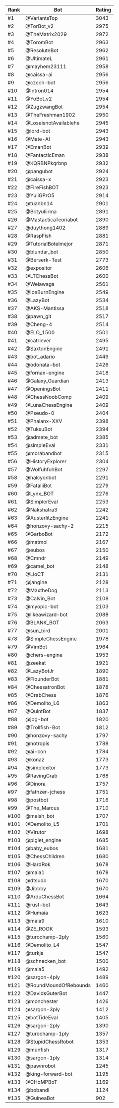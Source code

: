Rank|Bot|Rating
---|---|---
#1|@VariantsTop|3043
#2|@TorBot_v2|2975
#3|@TheMatrix2029|2972
#4|@ToromBot|2963
#5|@ResoluteBot|2962
#6|@UltimateL|2961
#7|@mayhem23111|2958
#8|@caissa-ai|2956
#9|@czech-bot|2956
#10|@Intron014|2954
#11|@YoBot_v2|2954
#12|@ZugzwangBot|2954
#13|@TheFreshman1902|2950
#14|@LoseisnotAvailablehe|2945
#15|@lord-bot|2943
#16|@Mate-AI|2943
#17|@EmanBot|2939
#18|@FantacticEman|2938
#19|@KQRBNPkqrbnp|2932
#20|@pangubot|2924
#21|@caissa-x|2923
#22|@FireFishBOT|2923
#23|@YuliGPrO5|2914
#24|@tuanbn14|2901
#25|@Botyuliirma|2891
#26|@MastacticaTeoriabot|2890
#27|@duythong1402|2889
#28|@RaspFish|2881
#29|@TutorialBotelmejor|2871
#30|@blundar_bot|2850
#31|@Berserk-Test|2773
#32|@expositor|2606
#33|@LTChessBot|2600
#34|@Weiawaga|2561
#35|@IceBurnEngine|2549
#36|@LazyBot|2534
#37|@AKS-Mantissa|2518
#38|@pawn_git|2517
#39|@Cheng-4|2514
#40|@ELO_1500|2501
#41|@catriever|2495
#42|@SaxtonEngine|2491
#43|@bot_adario|2449
#44|@odonata-bot|2426
#45|@fornax-engine|2418
#46|@Galaxy_Guardian|2413
#47|@OpeningsBot|2411
#48|@ChessNoobComp|2409
#49|@LunaChessEngine|2409
#50|@Pseudo-0|2404
#51|@Phalanx-XXV|2398
#52|@TuksuBot|2394
#53|@admete_bot|2385
#54|@simpleEval|2331
#55|@morabandbot|2315
#56|@HistoryExplorer|2304
#57|@WolfuhfuhBot|2297
#58|@halcyonbot|2291
#59|@FataliiBot|2279
#60|@Lynx_BOT|2276
#61|@SimplerEval|2253
#62|@Nakshatra3|2242
#63|@AusterlitzEngine|2241
#64|@honzovy-sachy-2|2215
#65|@GarboBot|2172
#66|@matmoi|2167
#67|@eubos|2150
#68|@Cmndr|2149
#69|@camel_bot|2148
#70|@LioCT|2131
#71|@jangine|2128
#72|@MaxtheDog|2113
#73|@Calvin_Bot|2108
#74|@myopic-bot|2103
#75|@likeawizard-bot|2088
#76|@BLANK_BOT|2063
#77|@sun_bird|2001
#78|@SimpleChessEngine|1978
#79|@VimBot|1964
#80|@chers-engine|1953
#81|@zeekat|1921
#82|@LazyBotJr|1890
#83|@FlounderBot|1881
#84|@ChessatronBot|1878
#85|@CrabChess|1876
#86|@Demolito_L6|1863
#87|@QuintBot|1837
#88|@jpg-bot|1820
#89|@Trollfish-Bot|1812
#90|@honzovy-sachy|1797
#91|@notropis|1788
#92|@ai-con|1784
#93|@konaz|1773
#94|@simplexitor|1773
#95|@RavingCrab|1768
#96|@Dinora|1757
#97|@fathzer-jchess|1751
#98|@postbot|1716
#99|@The_Marcus|1710
#100|@melsh_bot|1707
#101|@Demolito_L5|1701
#102|@Virutor|1698
#103|@piglet_engine|1685
#104|@baby_eubos|1681
#105|@ChessChildren|1680
#106|@HardRok|1678
#107|@maia1|1678
#108|@dtsudo|1670
#109|@Jibbby|1670
#110|@ArduChessBot|1664
#111|@rust-bot|1643
#112|@Humaia|1623
#113|@maia9|1610
#114|@ZE_ROOK|1593
#115|@turochamp-2ply|1560
#116|@Demolito_L4|1547
#117|@turkjs|1547
#118|@schnecken_bot|1500
#119|@maia5|1492
#120|@sargon-4ply|1489
#121|@RoundMoundOfRebounds|1460
#122|@DavidsGuterBot|1447
#123|@monchester|1426
#124|@sargon-3ply|1412
#125|@botTideEval|1405
#126|@sargon-2ply|1390
#127|@turochamp-1ply|1357
#128|@StupidChessRobot|1353
#129|@munfish|1317
#130|@sargon-1ply|1314
#131|@pawnrobot|1245
#132|@king-forward-bot|1195
#133|@CHoMPBoT|1169
#134|@bobandi|1124
#135|@GuineaBot|902
